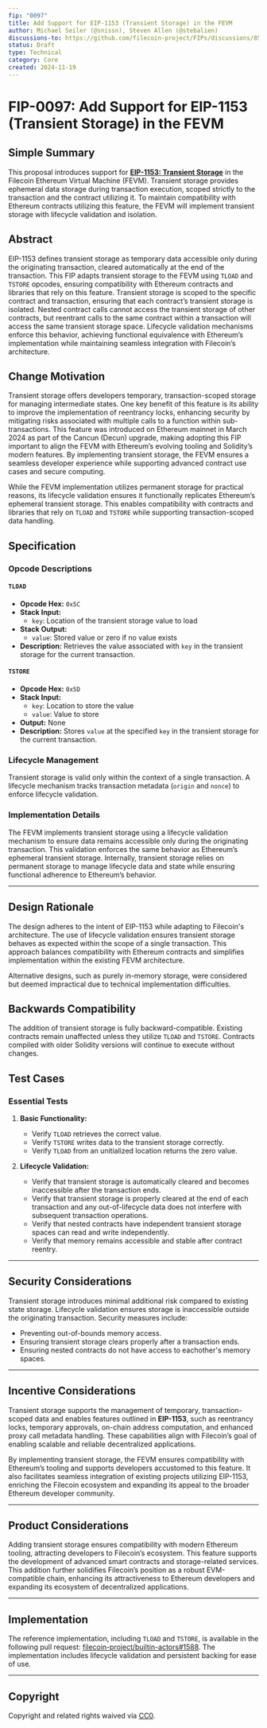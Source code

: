 ```yaml
---
fip: "0097"
title: Add Support for EIP-1153 (Transient Storage) in the FEVM  
author: Michael Seiler (@snissn), Steven Allen (@stebalien)  
discussions-to: https://github.com/filecoin-project/FIPs/discussions/855
status: Draft  
type: Technical  
category: Core  
created: 2024-11-19  
---
```


# FIP-0097: Add Support for EIP-1153 (Transient Storage) in the FEVM

## Simple Summary
This proposal introduces support for **[EIP-1153: Transient Storage](https://eips.ethereum.org/EIPS/eip-1153)** in the Filecoin Ethereum Virtual Machine (FEVM). Transient storage provides ephemeral data storage during transaction execution, scoped strictly to the transaction and the contract utilizing it. To maintain compatibility with Ethereum contracts utilizing this feature, the FEVM will implement transient storage with lifecycle validation and isolation.

## Abstract
EIP-1153 defines transient storage as temporary data accessible only during the originating transaction, cleared automatically at the end of the transaction. This FIP adapts transient storage to the FEVM using `TLOAD` and `TSTORE` opcodes, ensuring compatibility with Ethereum contracts and libraries that rely on this feature. Transient storage is scoped to the specific contract and transaction, ensuring that each contract’s transient storage is isolated. Nested contract calls cannot access the transient storage of other contracts, but reentrant calls to the same contract within a transaction will access the same transient storage space. Lifecycle validation mechanisms enforce this behavior, achieving functional equivalence with Ethereum’s implementation while maintaining seamless integration with Filecoin’s architecture.

## Change Motivation
Transient storage offers developers temporary, transaction-scoped storage for managing intermediate states. One key benefit of this feature is its ability to improve the implementation of reentrancy locks, enhancing security by mitigating risks associated with multiple calls to a function within sub-transactions. This feature was introduced on Ethereum mainnet in March 2024 as part of the Cancun (Decun) upgrade, making adopting this FIP important to align the FEVM with Ethereum’s evolving tooling and Solidity’s modern features. By implementing transient storage, the FEVM ensures a seamless developer experience while supporting advanced contract use cases and secure computing.

While the FEVM implementation utilizes permanent storage for practical reasons, its lifecycle validation ensures it functionally replicates Ethereum’s ephemeral transient storage. This enables compatibility with contracts and libraries that rely on `TLOAD` and `TSTORE` while supporting transaction-scoped data handling.

## Specification

### Opcode Descriptions

#### `TLOAD`
- **Opcode Hex:** `0x5C`  
- **Stack Input:**  
  - `key`: Location of the transient storage value to load  
- **Stack Output:**  
  - `value`: Stored value or zero if no value exists  
- **Description:** Retrieves the value associated with `key` in the transient storage for the current transaction.

#### `TSTORE`
- **Opcode Hex:** `0x5D`  
- **Stack Input:**  
  - `key`: Location to store the value  
  - `value`: Value to store  
- **Output:** None  
- **Description:** Stores `value` at the specified `key` in the transient storage for the current transaction.

### Lifecycle Management
Transient storage is valid only within the context of a single transaction. A lifecycle mechanism tracks transaction metadata (`origin` and `nonce`) to enforce lifecycle validation. 

### Implementation Details
The FEVM implements transient storage using a lifecycle validation mechanism to ensure data remains accessible only during the originating transaction. This validation enforces the same behavior as Ethereum’s ephemeral transient storage. Internally, transient storage relies on permanent storage to manage lifecycle data and state while ensuring functional adherence to Ethereum’s behavior.

---

## Design Rationale

The design adheres to the intent of EIP-1153 while adapting to Filecoin's architecture. The use of lifecycle validation ensures transient storage behaves as expected within the scope of a single transaction. This approach balances compatibility with Ethereum contracts and simplifies implementation within the existing FEVM architecture. 

Alternative designs, such as purely in-memory storage, were considered but deemed impractical due to technical implementation difficulties.

## Backwards Compatibility
The addition of transient storage is fully backward-compatible. Existing contracts remain unaffected unless they utilize `TLOAD` and `TSTORE`. Contracts compiled with older Solidity versions will continue to execute without changes.

## Test Cases

### Essential Tests
1. **Basic Functionality:**
   - Verify `TLOAD` retrieves the correct value.
   - Verify `TSTORE` writes data to the transient storage correctly.
   - Verify `TLOAD` from an unitialized location returns the zero value.

2. **Lifecycle Validation:**
   - Verify that transient storage is automatically cleared and becomes inaccessible after the transaction ends.
   - Verify that transient storage is properly cleared at the end of each transaction and any out-of-lifecycle data does not interfere with subsequent transaction operations.
   - Verify that nested contracts have independent transient storage spaces can read and write independently.
   - Verify that memory remains accessible and stable after contract reentry.

---

## Security Considerations
Transient storage introduces minimal additional risk compared to existing state storage. Lifecycle validation ensures storage is inaccessible outside the originating transaction. Security measures include:
- Preventing out-of-bounds memory access.
- Ensuring transient storage clears properly after a transaction ends.
- Ensuring nested contracts do not have access to eachother's memory spaces.

---

## Incentive Considerations
Transient storage supports the management of temporary, transaction-scoped data and enables features outlined in **EIP-1153**, such as reentrancy locks, temporary approvals, on-chain address computation, and enhanced proxy call metadata handling. These capabilities align with Filecoin’s goal of enabling scalable and reliable decentralized applications.

By implementing transient storage, the FEVM ensures compatibility with Ethereum’s tooling and supports developers accustomed to this feature. It also facilitates seamless integration of existing projects utilizing EIP-1153, enriching the Filecoin ecosystem and expanding its appeal to the broader Ethereum developer community.


---

## Product Considerations
Adding transient storage ensures compatibility with modern Ethereum tooling, attracting developers to Filecoin’s ecosystem. This feature supports the development of advanced smart contracts and storage-related services. This addition further solidifies Filecoin’s position as a robust EVM-compatible chain, enhancing its attractiveness to Ethereum developers and expanding its ecosystem of decentralized applications.

---

## Implementation
The reference implementation, including `TLOAD` and `TSTORE`, is available in the following pull request: [filecoin-project/builtin-actors#1588](https://github.com/filecoin-project/builtin-actors/pull/1588). The implementation includes lifecycle validation and persistent backing for ease of use.

---

## Copyright
Copyright and related rights waived via [CC0](https://creativecommons.org/publicdomain/zero/1.0/).  
